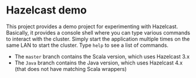 # Hazelcast demo

This project provides a demo project for experimenting with Hazelcast. Basically, it provides a console shell
where you can type various commands to interact with the cluster. Simply start the application multiple times
on the same LAN to start the cluster. Type `help` to see a list of commands.

- The `master` branch contains the Scala version, which uses Hazelcast 3.x
- The `Java` branch contains the Java version, which uses Hazelcast 4.x (that does not have matching Scala wrappers)
